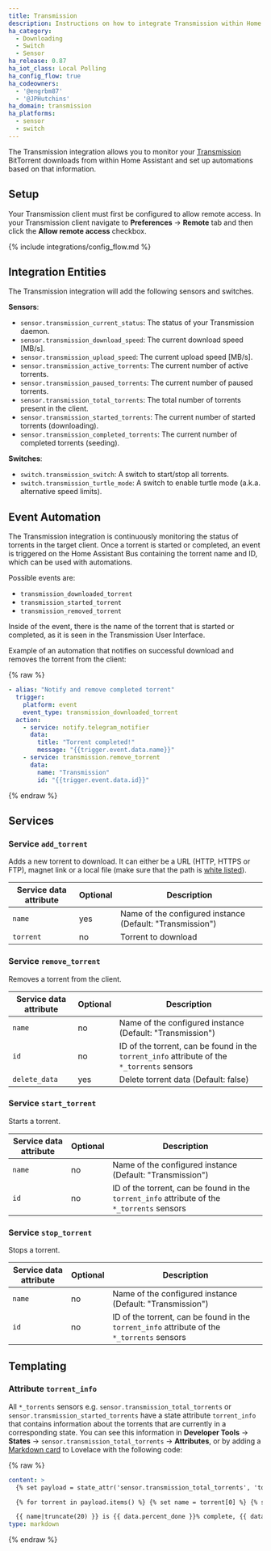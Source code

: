 ```yaml
---
title: Transmission
description: Instructions on how to integrate Transmission within Home Assistant.
ha_category:
  - Downloading
  - Switch
  - Sensor
ha_release: 0.87
ha_iot_class: Local Polling
ha_config_flow: true
ha_codeowners:
  - '@engrbm87'
  - '@JPHutchins'
ha_domain: transmission
ha_platforms:
  - sensor
  - switch
---
```


The Transmission integration allows you to monitor your [Transmission](https://www.transmissionbt.com/) BitTorrent downloads from within Home Assistant and set up automations based on that information.

## Setup

Your Transmission client must first be configured to allow remote access. In your Transmission client navigate to **Preferences** -> **Remote** tab and then click the **Allow remote access** checkbox.

{% include integrations/config_flow.md %}

## Integration Entities

The Transmission integration will add the following sensors and switches.

**Sensors**:
- `sensor.transmission_current_status`: The status of your Transmission daemon.
- `sensor.transmission_download_speed`: The current download speed [MB/s].
- `sensor.transmission_upload_speed`: The current upload speed [MB/s].
- `sensor.transmission_active_torrents`: The current number of active torrents.
- `sensor.transmission_paused_torrents`: The current number of paused torrents.
- `sensor.transmission_total_torrents`: The total number of torrents present in the client.
- `sensor.transmission_started_torrents`: The current number of started torrents (downloading).
- `sensor.transmission_completed_torrents`: The current number of completed torrents (seeding).

**Switches**:
- `switch.transmission_switch`: A switch to start/stop all torrents.
- `switch.transmission_turtle_mode`: A switch to enable turtle mode (a.k.a. alternative speed limits).

## Event Automation

The Transmission integration is continuously monitoring the status of torrents in the target client. Once a torrent is started or completed, an event is triggered on the Home Assistant Bus containing the torrent name and ID, which can be used with automations.

Possible events are:

- `transmission_downloaded_torrent`
- `transmission_started_torrent`
- `transmission_removed_torrent`

Inside of the event, there is the name of the torrent that is started or completed, as it is seen in the Transmission User Interface.

Example of an automation that notifies on successful download and removes the torrent from the client:

{% raw %}

```yaml
- alias: "Notify and remove completed torrent"
  trigger:
    platform: event
    event_type: transmission_downloaded_torrent
  action:
    - service: notify.telegram_notifier
      data:
        title: "Torrent completed!"
        message: "{{trigger.event.data.name}}"
    - service: transmission.remove_torrent
      data:
        name: "Transmission"
        id: "{{trigger.event.data.id}}"
```

{% endraw %}

## Services

### Service `add_torrent`

Adds a new torrent to download. It can either be a URL (HTTP, HTTPS or FTP), magnet link or a local file (make sure that the path is [white listed](/docs/configuration/basic/#allowlist_external_dirs)).

| Service data attribute | Optional | Description |
| ---------------------- | -------- | ----------- |
| `name`    | yes | Name of the configured instance (Default: "Transmission")
| `torrent` | no | Torrent to download

### Service `remove_torrent`

Removes a torrent from the client.

| Service data attribute | Optional | Description |
| ---------------------- | -------- | ----------- |
| `name`    | no | Name of the configured instance (Default: "Transmission")
| `id` | no | ID of the torrent, can be found in the `torrent_info` attribute of the `*_torrents` sensors
| `delete_data` | yes | Delete torrent data (Default: false)

### Service `start_torrent`

Starts a torrent.

| Service data attribute | Optional | Description |
| ---------------------- | -------- | ----------- |
| `name`    | no | Name of the configured instance (Default: "Transmission")
| `id` | no | ID of the torrent, can be found in the `torrent_info` attribute of the `*_torrents` sensors

### Service `stop_torrent`

Stops a torrent.

| Service data attribute | Optional | Description |
| ---------------------- | -------- | ----------- |
| `name`    | no | Name of the configured instance (Default: "Transmission")
| `id` | no | ID of the torrent, can be found in the `torrent_info` attribute of the `*_torrents` sensors

## Templating

### Attribute `torrent_info`

All `*_torrents` sensors e.g. `sensor.transmission_total_torrents` or `sensor.transmission_started_torrents` have a state attribute `torrent_info` that contains information about the torrents that are currently in a corresponding state. You can see this information in **Developer Tools** -> **States** -> `sensor.transmission_total_torrents` -> **Attributes**, or by adding a [Markdown card](/dashboards/markdown/) to Lovelace with the following code:

{% raw %}

```yaml
content: >
  {% set payload = state_attr('sensor.transmission_total_torrents', 'torrent_info') %}

  {% for torrent in payload.items() %} {% set name = torrent[0] %} {% set data = torrent[1] %}

  {{ name|truncate(20) }} is {{ data.percent_done }}% complete, {{ data.eta }} remaining {% endfor %}
type: markdown
```

{% endraw %}
